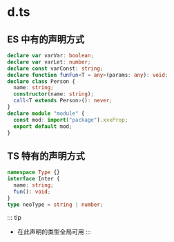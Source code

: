# d.ts

## ES 中有的声明方式

```ts
declare var varVar: boolean;
declare var varLet: number;
declare const varConst: string;
declare function funFun<T = any>(params: any): void;
declare class Person {
  name: string;
  constructor(name: string);
  call<T extends Person>(): never;
}
declare module "module" {
  const mod: import("package").xxxProp;
  export default mod;
}
```

## TS 特有的声明方式

```ts
namespace Type {}
interface Inter {
  name: string;
  fun(): void;
}
type neoType = string | number;
```

::: tip

- 在此声明的类型全局可用
  :::
